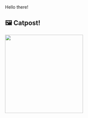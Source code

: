 Hello there!



## 🖼️ Catpost!

<sub>
    <img src="https://cdn2.thecatapi.com/images/aun.gif" height="256">
</sub>

